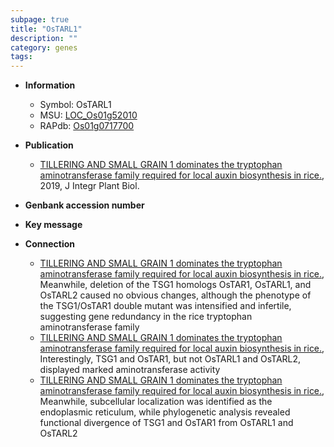 ```yaml
---
subpage: true
title: "OsTARL1"
description: ""
category: genes
tags: 
---
```


* **Information**  
    + Symbol: OsTARL1  
    + MSU: [LOC_Os01g52010](http://rice.plantbiology.msu.edu/cgi-bin/ORF_infopage.cgi?orf=LOC_Os01g52010)  
    + RAPdb: [Os01g0717700](http://rapdb.dna.affrc.go.jp/viewer/gbrowse_details/irgsp1?name=Os01g0717700)  

* **Publication**  
    + [TILLERING AND SMALL GRAIN 1 dominates the tryptophan aminotransferase family required for local auxin biosynthesis in rice.](http://www.ncbi.nlm.nih.gov/pubmed?term=TILLERING+AND+SMALL+GRAIN+1+dominates+the+tryptophan+aminotransferase+family+required+for+local+auxin+biosynthesis+in+rice.%5BTitle%5D), 2019, J Integr Plant Biol.

* **Genbank accession number**  

* **Key message**  

* **Connection**  
    + [TILLERING AND SMALL GRAIN 1 dominates the tryptophan aminotransferase family required for local auxin biosynthesis in rice.](http://www.ncbi.nlm.nih.gov/pubmed?term=TILLERING+AND+SMALL+GRAIN+1+dominates+the+tryptophan+aminotransferase+family+required+for+local+auxin+biosynthesis+in+rice.%5BTitle%5D),  Meanwhile, deletion of the TSG1 homologs OsTAR1, OsTARL1, and OsTARL2 caused no obvious changes, although the phenotype of the TSG1/OsTAR1 double mutant was intensified and infertile, suggesting gene redundancy in the rice tryptophan aminotransferase family
    + [TILLERING AND SMALL GRAIN 1 dominates the tryptophan aminotransferase family required for local auxin biosynthesis in rice.](http://www.ncbi.nlm.nih.gov/pubmed?term=TILLERING+AND+SMALL+GRAIN+1+dominates+the+tryptophan+aminotransferase+family+required+for+local+auxin+biosynthesis+in+rice.%5BTitle%5D),  Interestingly, TSG1 and OsTAR1, but not OsTARL1 and OsTARL2, displayed marked aminotransferase activity
    + [TILLERING AND SMALL GRAIN 1 dominates the tryptophan aminotransferase family required for local auxin biosynthesis in rice.](http://www.ncbi.nlm.nih.gov/pubmed?term=TILLERING+AND+SMALL+GRAIN+1+dominates+the+tryptophan+aminotransferase+family+required+for+local+auxin+biosynthesis+in+rice.%5BTitle%5D),  Meanwhile, subcellular localization was identified as the endoplasmic reticulum, while phylogenetic analysis revealed functional divergence of TSG1 and OsTAR1 from OsTARL1 and OsTARL2



